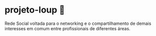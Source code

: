 # projeto-loup 🐺
Rede Social voltada para o networking e o compartilhamento de demais interesses em comum entre profissionais de diferentes áreas.
